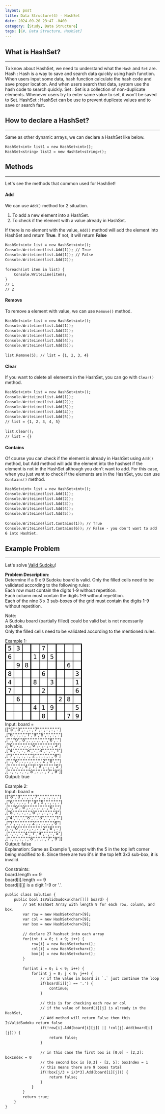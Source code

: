 ```yaml
---
layout: post
title: Data Structure(4) - HashSet
date: 2024-09-20 23:47 -0400
category: [Study, Data Structure]
tags: [C#, Data Structure, HashSet]
---
```


## What is HashSet?
---
To know about HashSet, we need to understand what the `Hash` and `Set` are.
Hash
: Hash is a way to save and search data quickly using hash function. When users input some data, hash function calculate the hash code and save proper location. And when users search that data, system use the hash code to search quickly.
Set
: Set is a collection of non-duplicate elements. Whenever users try to enter same value to set, it won't be saved to Set.
HashSet
: HashSet can be use to prevent duplicate values and to save or search fast.

## How to declare a HashSet?
---
Same as other dynamic arrays, we can declare a HashSet like below.
```shell
HashSet<int> list1 = new HashSet<int>();
HashSet<string> list2 = new HashSet<string>();
```

## Methods
---
Let's see the methods that common used for HashSet!
#### Add
We can use `Add()` method for 2 situation.
1. To add a new element into a HashSet.
2. To check if the element with a value already in HashSet.

If there is no element with the value, `Add()` method will add the element into HashSet and return **True**. If not, it will return **False**
```shell
HashSet<int> list = new HashSet<int>();
Console.WriteLine(list.Add(1)); // True
Console.WriteLine(list.Add(1)); // False
Console.WriteLine(list.Add(2));

foreach(int item in list) {
    Console.WriteLine(item);
}
// 1
// 2
```

#### Remove
To remove a element with value, we can use `Remove()` method.
```shell
HashSet<int> list = new HashSet<int>();
Console.WriteLine(list.Add(1));
Console.WriteLine(list.Add(2));
Console.WriteLine(list.Add(3));
Console.WriteLine(list.Add(4));
Console.WriteLine(list.Add(5));

list.Remove(5); // list = {1, 2, 3, 4}
```

#### Clear
If you want to delete all elements in the HashSet, you can go with `Clear()` method.
```shell
HashSet<int> list = new HashSet<int>();
Console.WriteLine(list.Add(1));
Console.WriteLine(list.Add(2));
Console.WriteLine(list.Add(3));
Console.WriteLine(list.Add(4));
Console.WriteLine(list.Add(5));
// list = {1, 2, 3, 4, 5}

list.Clear();
// list = {}
```

#### Contains
Of course you can check if the element is already in HashSet using `Add()` method, but Add method will add the element into the hashset if the element is not in the HashSet although you don't want to add. For this case, when you just want to check if the elements are in the HashSet, you can use `Contains()` method.
```shell
HashSet<int> list = new HashSet<int>();
Console.WriteLine(list.Add(1));
Console.WriteLine(list.Add(2));
Console.WriteLine(list.Add(3));
Console.WriteLine(list.Add(4));
Console.WriteLine(list.Add(5));

Console.WriteLine(list.Contains(1)); // True
Console.WriteLine(list.Contains(6)); // False - you don't want to add 6 into HashSet.
```

## Example Problem
---
Let's solve [Valid Sudoku](https://leetcode.com/problems/valid-sudoku/description/)!

**Problem Description:**  
Determine if a 9 x 9 Sudoku board is valid. Only the filled cells need to be validated according to the following rules:   
Each row must contain the digits 1-9 without repetition.   
Each column must contain the digits 1-9 without repetition.   
Each of the nine 3 x 3 sub-boxes of the grid must contain the digits 1-9 without repetition.

Note:   
A Sudoku board (partially filled) could be valid but is not necessarily solvable.   
Only the filled cells need to be validated according to the mentioned rules.    

Example 1:   
![example_image](assets/img/data-structure-4/example1.png)   
Input: board =    
[["5","3",".",".","7",".",".",".","."]   
,["6",".",".","1","9","5",".",".","."]   
,[".","9","8",".",".",".",".","6","."]   
,["8",".",".",".","6",".",".",".","3"]   
,["4",".",".","8",".","3",".",".","1"]   
,["7",".",".",".","2",".",".",".","6"]   
,[".","6",".",".",".",".","2","8","."]   
,[".",".",".","4","1","9",".",".","5"]   
,[".",".",".",".","8",".",".","7","9"]]   
Output: true

Example 2:   
Input: board =    
[["8","3",".",".","7",".",".",".","."]   
,["6",".",".","1","9","5",".",".","."]   
,[".","9","8",".",".",".",".","6","."]   
,["8",".",".",".","6",".",".",".","3"]   
,["4",".",".","8",".","3",".",".","1"]   
,["7",".",".",".","2",".",".",".","6"]   
,[".","6",".",".",".",".","2","8","."]   
,[".",".",".","4","1","9",".",".","5"]   
,[".",".",".",".","8",".",".","7","9"]]   
Output: false   
Explanation: Same as Example 1, except with the 5 in the top left corner being modified to 8. Since there are two 8's in the top left 3x3 sub-box, it is invalid.
 
Constraints:   
board.length == 9   
board[i].length == 9   
board[i][j] is a digit 1-9 or '.'.

```shell
public class Solution {
    public bool IsValidSudoku(char[][] board) {
        // Set HashSet Array with length 9 for each row, column, and box.
        var row = new HashSet<char>[9];
        var col = new HashSet<char>[9];
        var box = new HashSet<char>[9];

        // declare 27 hashset into each array
        for(int i = 0; i < 9; i++) {
            row[i] = new HashSet<char>();
            col[i] = new HashSet<char>();
            box[i] = new HashSet<char>();
        }
        
        for(int i = 0; i < 9; i++) {
            for(int j = 0; j < 9; j++) {
                // if the value in board is `.` just continue the loop
                if(board[i][j] == '.') {
                    continue;
                }

                // this is for checking each row or col
                // if the value of board[i][j] is already in the HashSet,
                // Add method will return False then this IsValidSudoku return false
                if(!row[i].Add(board[i][j]) || !col[j].Add(board[i][j])) {
                    return false;
                }

                // in this case the first box is [0,0] - [2,2]: boxIndex = 0
                // the second box is [0,3] - [2, 5]: boxIndex = 1
                // this means there are 9 boxes total
                if(!box[j/3 + i/3*3].Add(board[i][j])) {
                    return false;
                }
            }
        }
        return true;
    }
}
```